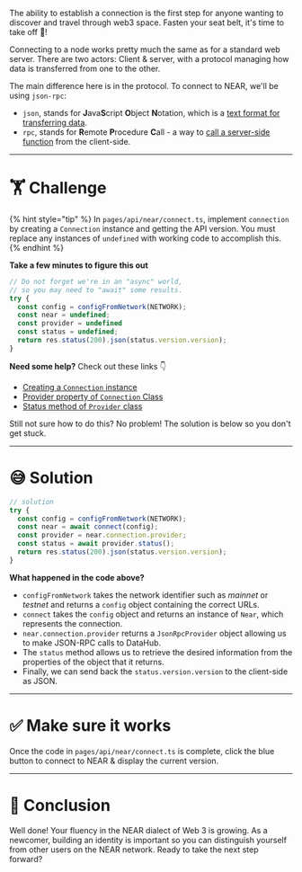 The ability to establish a connection is the first step for anyone wanting to discover and travel through web3 space. Fasten your seat belt, it's time to take off 🚀!

Connecting to a node works pretty much the same as for a standard web server. There are two actors: Client & server, with a protocol managing how data is transferred from one to the other.

The main difference here is in the protocol. To connect to NEAR, we'll be using `json-rpc`:

- `json`, stands for **J**ava**S**cript **O**bject **N**otation, which is a [text format for transferring data](https://www.w3schools.com/js/js_json_intro.asp).
- `rpc`, stands for **R**emote **P**rocedure **C**all - a way to [call a server-side function](https://en.wikipedia.org/wiki/Remote_procedure_call) from the client-side.

---

# 🏋️ Challenge

{% hint style="tip" %}
In `pages/api/near/connect.ts`, implement `connection` by creating a `Connection` instance and getting the API version. You must replace any instances of `undefined` with working code to accomplish this.
{% endhint %}

**Take a few minutes to figure this out**

```typescript
// Do not forget we're in an "async" world,
// so you may need to "await" some results.
try {
  const config = configFromNetwork(NETWORK);
  const near = undefined;
  const provider = undefined
  const status = undefined;
  return res.status(200).json(status.version.version);
}
```

**Need some help?** Check out these links 👇

- [Creating a `Connection` instance](https://near.github.io/near-api-js/modules/connect.html)
- [Provider property of `Connection` Class](https://near.github.io/near-api-js/classes/connection.connection-1.html#provider)
- [Status method of `Provider` class](https://near.github.io/near-api-js/classes/providers_json_rpc_provider.jsonrpcprovider.html#status)

Still not sure how to do this? No problem! The solution is below so you don't get stuck.

---

# 😅 Solution

```typescript
// solution
try {
  const config = configFromNetwork(NETWORK);
  const near = await connect(config);
  const provider = near.connection.provider;
  const status = await provider.status();
  return res.status(200).json(status.version.version);
}
```

**What happened in the code above?**

- `configFromNetwork` takes the network identifier such as _mainnet_ or _testnet_ and returns a `config` object containing the correct URLs.
- `connect` takes the `config` object and returns an instance of `Near`, which represents the connection.
- `near.connection.provider` returns a `JsonRpcProvider` object allowing us to make JSON-RPC calls to DataHub.
- The `status` method allows us to retrieve the desired information from the properties of the object that it returns.
- Finally, we can send back the `status.version.version` to the client-side as JSON.

---

# ✅ Make sure it works

Once the code in `pages/api/near/connect.ts` is complete, click the blue button to connect to NEAR & display the current version.

---

# 🏁 Conclusion

Well done! Your fluency in the NEAR dialect of Web 3 is growing. As a newcomer, building an identity is important so you can distinguish yourself from other users on the NEAR network. Ready to take the next step forward?
